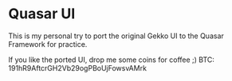 # Quasar UI

This is my personal try to port the original Gekko UI to the Quasar Framework for practice.

If you like the ported UI, drop me some coins for coffee ;)
BTC: 191hR9AftcrGH2Vb29ogPBoUjFowsvAMrk
